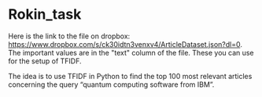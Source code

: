 # Rokin_task



 Here is the link to the file on dropbox: https://www.dropbox.com/s/ck30idtn3venxv4/ArticleDataset.json?dl=0.
 The important values are in the "text" column of the file. These you can use for the setup of TFIDF.

The idea is to use TFIDF in Python to find the top 100 most relevant articles concerning the query “quantum computing software from IBM”.
